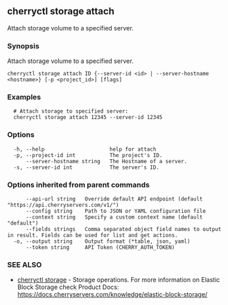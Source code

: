 ## cherryctl storage attach

Attach storage volume to a specified server.

### Synopsis

Attach storage volume to a specified server.

```
cherryctl storage attach ID {--server-id <id> | --server-hostname <hostname>} [-p <project_id>] [flags]
```

### Examples

```
  # Attach storage to specified server:
  cherryctl storage attach 12345 --server-id 12345
```

### Options

```
  -h, --help                     help for attach
  -p, --project-id int           The project's ID.
      --server-hostname string   The Hostname of a server.
  -s, --server-id int            The server's ID.
```

### Options inherited from parent commands

```
      --api-url string   Override default API endpoint (default "https://api.cherryservers.com/v1/")
      --config string    Path to JSON or YAML configuration file
      --context string   Specify a custom context name (default "default")
      --fields strings   Comma separated object field names to output in result. Fields can be used for list and get actions.
  -o, --output string    Output format (*table, json, yaml)
      --token string     API Token (CHERRY_AUTH_TOKEN)
```

### SEE ALSO

* [cherryctl storage](cherryctl_storage.md)	 - Storage operations. For more information on Elastic Block Storage check Product Docs: https://docs.cherryservers.com/knowledge/elastic-block-storage/

